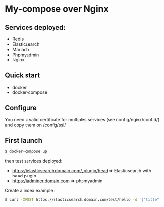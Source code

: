 My-compose over Nginx
==============

## Services deployed:

- Redis
- Elasticsearch
- Mariadb
- Phpmyadmin
- Nginx

## Quick start

- docker
- docker-compose

## Configure

You need a valid certificate for multiples services (see config/nginx/conf.d/) and copy them on /config/ssl/

## First launch

```bash
$ docker-compose up
```
then test services deployed:
- https://elasticsearch.domain.com/_plugin/head => Elasticsearch with head plugin
- https://adminer.domain.com => phpmyadmin

Create a index example :

```bash 
$ curl -XPOST https://elasticsearch.domain.com/test/hello -d '{"title":"Hello world"}'

